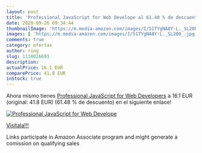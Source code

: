 ```yaml
---
layout: post
title: 'Professional JavaScript for Web Develope al 61.48 % de descuento'
date: 2020-09-26 09:34:44
thumbnailImage: 'https://m.media-amazon.com/images/I/51TYgNA8Y-L._SL200_.jpg'
images: [ 'https://m.media-amazon.com/images/I/51TYgNA8Y-L._SL200_.jpg' ]
comments: true
category: ofertas
author: ring
slug: 1118026691
description:
actualPrice: 16.1 EUR
comparePrice: 41.8 EUR
inStock: true
---
```


Ahora mismo tienes [Professional JavaScript for Web Developers](https://www.amazon.it/dp/1118026691/?tag=tolees00-21) a 16.1 EUR (original: 41.8 EUR) (61.48 %  de descuento) en el siguiente enlace!

[![Professional JavaScript for Web Develope](https://m.media-amazon.com/images/I/51TYgNA8Y-L._SL200_.jpg)](https://www.amazon.it/dp/1118026691/?tag=tolees00-21)

[Visítala!!!](https://www.amazon.it/dp/1118026691/?tag=tolees00-21)

Links participate in Amazon Associate program and might generate a comission on qualifying sales
